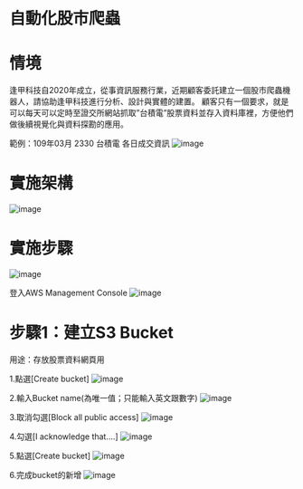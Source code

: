 # 自動化股市爬蟲

# 情境

逢甲科技自2020年成立，從事資訊服務行業，近期顧客委託建立一個股市爬蟲機器人，請協助逢甲科技進行分析、設計與實體的建置。
顧客只有一個要求，就是可以每天可以定時至證交所網站抓取”台積電”股票資料並存入資料庫裡，方便他們做後續視覺化與資料探勘的應用。


範例：109年03月 2330 台積電 各日成交資訊
![image](https://user-images.githubusercontent.com/103306835/163771493-315812ab-20b2-44ad-990e-1b717120ab0e.png)


# 實施架構

![image](https://user-images.githubusercontent.com/103306835/163771871-e8de0142-a42a-4c9b-bff4-4b8b64138023.png)

# 實施步驟

![image](https://user-images.githubusercontent.com/103306835/163771846-b8c15e04-76bd-497b-9960-cafeae8400c9.png)

登入AWS Management Console
![image](https://user-images.githubusercontent.com/103306835/163772880-3b1afe3d-b8e8-4e30-993e-8b4a741a50dc.png)


# 步驟1：建立S3 Bucket
用途：存放股票資料網頁用

1.點選[Create bucket]
![image](https://user-images.githubusercontent.com/103306835/163773393-86b7b2db-53e3-4c27-9d54-af72cfeb2f48.png)

2.輸入Bucket name(為唯一值；只能輸入英文跟數字)
![image](https://user-images.githubusercontent.com/103306835/163773430-2ad99458-84b3-4315-9ddd-fa89d017987a.png)

3.取消勾選[Block all public access]
![image](https://user-images.githubusercontent.com/103306835/163773652-23395212-4bf7-48c5-858b-c72a87c7c238.png)

4.勾選[I acknowledge that….]
![image](https://user-images.githubusercontent.com/103306835/163773683-a42209d6-c090-4ad8-b39e-9cca568b7740.png)

5.點選[Create bucket]
![image](https://user-images.githubusercontent.com/103306835/163773724-fedb26cb-29ad-43ba-ba2a-561c0c56a00c.png)

6.完成bucket的新增
![image](https://user-images.githubusercontent.com/103306835/163773776-8d4045c0-1710-4dcc-950c-c66c0e4301d3.png)
